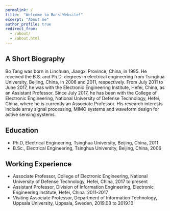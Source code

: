```yaml
---
permalink: /
title:  "Welcome to Bo's Website!"
excerpt: "About me"
author_profile: true
redirect_from: 
  - /about/
  - /about.html
---
```




A Short Biography
------
Bo Tang was born in Linchuan, Jiangxi Province, China, in 1985. He received the B.S. and Ph.D. degrees in electrical engineering from Tsinghua University, Beijing, China, in 2006 and 2011, respectively. From July 2011 to June 2017, he was with the Electronic Engineering Institute, Hefei, China, as an Assistant Professor. Since July 2017, he has been with the College of Electronic Engineering, National University of Defense Technology, Hefei, China, where he is currently an Associate Professor. His research interests include array signal processing, MIMO systems and waveform design for active sensing systems.

Education
------
* Ph.D, Electrical Engineering, Tsinghua University, Beijing, China, 2011
* B.Sc., Electrical Engineering, Tsinghua University, Beijing, China, 2006

Working Experience
------
* Associate Professor, College of Electronic Engineering, National University of Defense Technology, Hefei, China, 2017 to present
* Assistant Professor, Division of Information Engineering, Electronic Engineering Institute, Hefei, China, 2011-2017 
* Visiting Associate Professor, Department of Information Technology, Uppsala University, Uppsala, Sweden, 2019.08 to 2019.10
